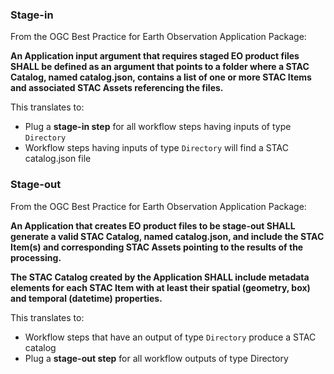 

### Stage-in

From the OGC Best Practice for Earth Observation Application Package:

**An Application input argument that requires staged EO product files SHALL be defined as an argument that points to a folder where a STAC Catalog, named catalog.json, contains a list of one or more STAC Items and associated STAC Assets referencing the files.**

This translates to:

* Plug a **stage-in step** for all workflow steps having inputs of type `Directory`
* Workflow steps having inputs of type `Directory` will find a STAC catalog.json file

### Stage-out

From the OGC Best Practice for Earth Observation Application Package:

**An Application that creates EO product files to be stage-out SHALL generate a valid STAC Catalog, named catalog.json, and include the STAC Item(s) and corresponding STAC Assets pointing to the results of the processing.**

**The STAC Catalog created by the Application SHALL include metadata elements for each STAC Item with at least their spatial (geometry, box) and temporal (datetime) properties.**

This translates to:

* Workflow steps that have an output of type `Directory` produce a STAC catalog
* Plug a **stage-out step** for all workflow outputs of type Directory